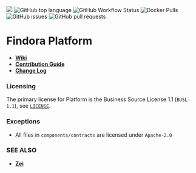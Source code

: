 ![](https://tokei.rs/b1/github/FindoraNetwork/platform)
![GitHub top language](https://img.shields.io/github/languages/top/FindoraNetwork/platform)
![GitHub Workflow Status](https://img.shields.io/github/workflow/status/FindoraNetwork/platform/Develop)
![Docker Pulls](https://img.shields.io/docker/pulls/findoranetwork/findorad)
![GitHub issues](https://img.shields.io/github/issues-raw/FindoraNetwork/platform)
![GitHub pull requests](https://img.shields.io/github/issues-pr-raw/FindoraNetwork/platform)


# Findora Platform

- [**Wiki**](https://wiki.findora.org/)
- [**Contribution Guide**](docs/contribution_guide.md)
- [**Change Log**](docs/CHANGELOG.md)

### Licensing

The primary license for Platform is the Business Source License 1.1 (`BUSL-1.1`), see [`LICENSE`](./LICENSE).

### Exceptions

- All files in `components/contracts` are licensed under `Apache-2.0`

### SEE ALSO

- [**Zei**](https://github.com/FindoraNetwork/zei)
